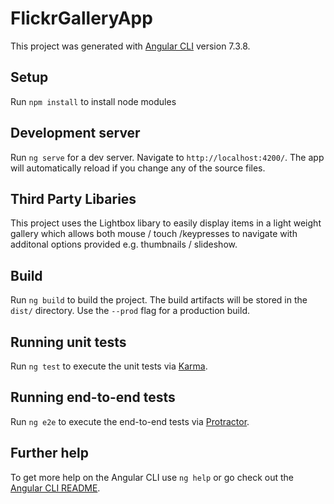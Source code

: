 # FlickrGalleryApp

This project was generated with [Angular CLI](https://github.com/angular/angular-cli) version 7.3.8.

## Setup 
Run `npm install` to install node modules 

## Development server

Run `ng serve` for a dev server. Navigate to `http://localhost:4200/`. The app will automatically reload if you change any of the source files.

## Third Party Libaries 

This project uses the Lightbox libary to easily display items in a light weight gallery which allows both mouse / touch /keypresses to navigate with additonal options provided e.g. thumbnails / slideshow.

## Build

Run `ng build` to build the project. The build artifacts will be stored in the `dist/` directory. Use the `--prod` flag for a production build.

## Running unit tests

Run `ng test` to execute the unit tests via [Karma](https://karma-runner.github.io).

## Running end-to-end tests

Run `ng e2e` to execute the end-to-end tests via [Protractor](http://www.protractortest.org/).

## Further help

To get more help on the Angular CLI use `ng help` or go check out the [Angular CLI README](https://github.com/angular/angular-cli/blob/master/README.md).
